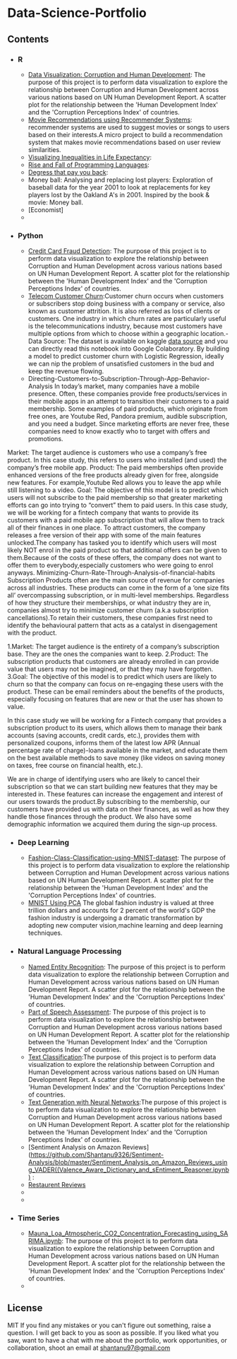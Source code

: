 # Data-Science-Portfolio
## Contents

- ### R

	- [Data Visualization: Corruption and Human Development](): The purpose of this project is to perform data visualization to explore the relationship between Corruption and Human Development across various nations based on UN Human Development Report.  A scatter plot for the relationship between the 'Human Development Index' and the 'Corruption Perceptions Index' of countries.
	- [Movie Recommendations using Recommender  Systems](): 	recommender systems are used to suggest movies or songs to users based on their interests.A micro project to build a recommendation system that makes movie recommendations based on user review similarities.
	- [Visualizing Inequalities in Life Expectancy](https://github.com/Shantanu9326/Data-Science-Portfolio/blob/master/A%20Visual%20History%20of%20Nobel%20Prize%20Winners.ipynb): 
	- [Rise and Fall of Programming Languages](https://github.com/Shantanu9326/Data-Science-Portfolio/blob/master/Rise%20and%20Fall%20of%20Programming%20Languages.ipynb): 
	- [Degress that pay you back](https://github.com/Shantanu9326/Data-Science-Portfolio/blob/master/Degress%20that%20pay%20you%20back.ipynb):  
	- Money ball: Analysing and replacing lost players: Exploration of baseball data for the year 2001 to look at replacements for key players lost by the Oakland A's in 2001. Inspired by the book & movie: Money ball.
	- [Economist]
	- 
	
- ### Python
    - [Credit Card Fraud Detection](https://github.com/Shantanu9326/Credit-Card-Fraud-Detection/blob/master/Credit_Card_Fraud_Detection.ipynb): The purpose of this project is to perform data visualization to explore the relationship between Corruption and Human Development across various nations based on UN Human Development Report.  A scatter plot for the relationship between the 'Human Development Index' and the 'Corruption Perceptions Index' of countries. 
    - [Telecom Customer Churn](https://github.com/Shantanu9326/Telecom-Customer-Churn/blob/master/Telecom_Customer_Churn.ipynb):Customer churn occurs when customers or subscribers stop doing business with a company or service, also known as customer attrition. It is also referred as loss of clients or customers. One industry in which churn rates are particularly useful is the telecommunications industry, because most customers have multiple options from which to choose within a geographic location.- Data Source: The dataset is available on kaggle [data source](https://www.kaggle.com/blastchar/telco-customer-churn) and you can directly read this notebook into Google Colaboratory. By building a model to predict customer churn with Logistic Regression, ideally we can nip the problem of unsatisfied customers in the bud and keep the revenue flowing.
    - Directing-Customers-to-Subscription-Through-App-Behavior-Analysis
In today’s market, many companies have a mobile presence. Often, these companies provide free products/services in their mobile apps in an attempt to transition their customers to a paid membership. Some examples of paid products, which originate from free ones, are Youtube Red, Pandora premium, audible subscription, and you need a budget. Since marketing efforts are never free, these companies need to know exactly who to target with offers and promotions.

Market: The target audience is customers who use a company’s free product. In this case study, this refers to users who installed (and used) the company’s free mobile app.
Product: The paid memberships often provide enhanced versions of the free products already given for free, alongside new features. For example,Youtube Red allows you to leave the app while still listening to a video.
Goal: The objective of this model is to predict which users will not subscribe to the paid membership so that greater marketing efforts can go into trying to “convert” them to paid users.
In this case study, we will be working for a fintech company that wants to provide its customers with a paid mobile app subscription that will allow them to track all of their finances in one place. To attract customers, the company releases a free version of their app with some of the main features unlocked.The company has tasked you to identify which users will most likely NOT enrol in the paid product so that additional offers can be given to them.Because of the costs of these offers, the company does not want to offer them to everybody,especially customers who were going to enrol anyways.
 Minimizing-Churn-Rate-Through-Analysis-of-financial-habits
Subscription Products often are the main source of revenue for companies across all industries. These products can come in the form of a ‘one size fits all’ overcompassing subscription, or in multi-level memberships. Regardless of how they structure their memberships, or what industry they are in, companies almost try to minimize customer churn (a.k.a subscription cancellations).To retain their customers, these companies first need to identify the behavioural pattern that acts as a catalyst in disengagement with the product.

1.Market: The target audience is the entirety of a company’s subscription base. They are the ones the companies want to keep. 2.Product: The subscription products that customers are already enrolled in can provide value that users may not be imagined, or that they may have forgotten. 3.Goal: The objective of this model is to predict which users are likely to churn so that the company can focus on re-engaging these users with the product. These can be email reminders about the benefits of the products, especially focusing on features that are new or that the user has shown to value.

In this case study we will be working for a Fintech company that provides a subscription product to its users, which allows them to manage their bank accounts (saving accounts, credit cards, etc.), provides them with personalized coupons, informs them of the latest low APR (Annual percentage rate of charge)-loans available in the market, and educate them on the best available methods to save money (like videos on saving money on taxes, free course on financial health, etc.).

We are in charge of identifying users who are likely to cancel their subscription so that we can start building new features that they may be interested in. These features can increase the engagement and interest of our users towards the product.By subscribing to the membership, our customers have provided us with data on their finances, as well as how they handle those finances through the product. We also have some demographic information we acquired them during the sign-up process.
- ### Deep Learning
    - [Fashion-Class-Classification-using-MNIST-dataset](https://github.com/Shantanu9326/Credit-Card-Fraud-Detection/blob/master/Credit_Card_Fraud_Detection.ipynb): The purpose of this project is to perform data visualization to explore the relationship between Corruption and Human Development across various nations based on UN Human Development Report.  A scatter plot for the relationship between the 'Human Development Index' and the 'Corruption Perceptions Index' of countries.
    - [MNIST Using PCA](https://github.com/Shantanu9326/Fashion-Class-Classification-using-MNIST-dataset/blob/master/MNIST_USING_PCA.ipynb) The global fashion industry is valued at three trillion dollars and accounts for 2 percent of the world's GDP the fashion industry is undergoing a dramatic transformation by adopting new computer vision,machine learning and deep learning techniques.
    
- ### Natural Language Processing 
     - [Named Entity Recognition](https://github.com/Shantanu9326/Text-Mining-Mini-Projects/blob/master/Named_Entity_Recognition.ipynb): The purpose of this project is to perform data visualization to explore the relationship between Corruption and Human Development across various nations based on UN Human Development Report.  A scatter plot for the relationship between the 'Human Development Index' and the 'Corruption Perceptions Index' of countries.
     - [Part of Speech Assessment](https://github.com/Shantanu9326/Text-Mining-Mini-Projects/blob/master/Part_of_Speech_Assessment.ipynb): The purpose of this project is to perform data visualization to explore the relationship between Corruption and Human Development across various nations based on UN Human Development Report.  A scatter plot for the relationship between the 'Human Development Index' and the 'Corruption Perceptions Index' of countries.
     - [Text Classification](https://github.com/Shantanu9326/Text-Mining-Mini-Projects/blob/master/Text_Classification.ipynb):The purpose of this project is to perform data visualization to explore the relationship between Corruption and Human Development across various nations based on UN Human Development Report.  A scatter plot for the relationship between the 'Human Development Index' and the 'Corruption Perceptions Index' of countries.
     - [Text Generation with Neural Networks](https://github.com/Shantanu9326/Text-Mining-Mini-Projects/blob/master/Text_Classification.ipynb):The purpose of this project is to perform data visualization to explore the relationship between Corruption and Human Development across various nations based on UN Human Development Report.  A scatter plot for the relationship between the 'Human Development Index' and the 'Corruption Perceptions Index' of countries.
     - [Sentiment Analysis on Amazon Reviews](https://github.com/Shantanu9326/Sentiment-Analysis/blob/master/Sentiment_Analysis_on_Amazon_Reviews_using_VADER((Valence_Aware_Dictionary_and_sEntiment_Reasoner.ipynb) :
     - [Restaurent Reviews](https://github.com/Shantanu9326/Sentiment-Analysis/blob/master/Restaurant_Reviews.ipynb)
     - 
     - 

- ### Time Series
  - [Mauna_Loa_Atmospheric_CO2_Concentration_Forecasting_using_SARIMA.ipynb](https://github.com/Shantanu9326/Forecasting/blob/master/Mauna_Loa_Atmospheric_CO2_Concentration_Forecasting_using_SARIMA.ipynb): The purpose of this project is to perform data visualization to explore the relationship between Corruption and Human Development across various nations based on UN Human Development Report.  A scatter plot for the relationship between the 'Human Development Index' and the 'Corruption Perceptions Index' of countries.
  - 
License
----
MIT
If you find any mistakes or you can't figure out something, raise a question. I will get back to you as soon as possible. If you liked what you saw, want to have a chat with me about the portfolio, work opportunities, or collaboration, shoot an email at shantanu97@gmail.com
